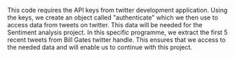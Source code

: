 This code requires the API keys from twitter development application.
Using the keys, we create an object called "authenticate" which we then use to access data from tweets on twitter. This data will be needed for the Sentiment analysis project.
In this specific programme, we extract the first 5 recent tweets from Bill Gates twitter handle. This ensures that we access to the needed data and will enable us to continue with this project.
